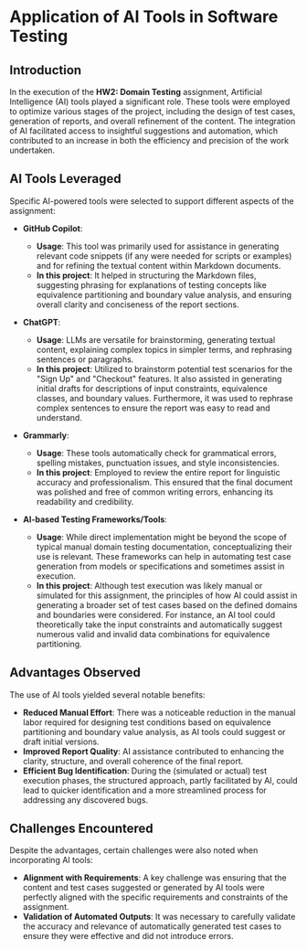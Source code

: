 # Application of AI Tools in Software Testing

## Introduction
In the execution of the **HW2: Domain Testing** assignment, Artificial Intelligence (AI) tools played a significant role. These tools were employed to optimize various stages of the project, including the design of test cases, generation of reports, and overall refinement of the content. The integration of AI facilitated access to insightful suggestions and automation, which contributed to an increase in both the efficiency and precision of the work undertaken.

## AI Tools Leveraged
Specific AI-powered tools were selected to support different aspects of the assignment:

- **GitHub Copilot**:
    - **Usage**: This tool was primarily used for assistance in generating relevant code snippets (if any were needed for scripts or examples) and for refining the textual content within Markdown documents.
    - **In this project**: It helped in structuring the Markdown files, suggesting phrasing for explanations of testing concepts like equivalence partitioning and boundary value analysis, and ensuring overall clarity and conciseness of the report sections.

- **ChatGPT**:
    - **Usage**: LLMs are versatile for brainstorming, generating textual content, explaining complex topics in simpler terms, and rephrasing sentences or paragraphs.
    - **In this project**: Utilized to brainstorm potential test scenarios for the "Sign Up" and "Checkout" features. It also assisted in generating initial drafts for descriptions of input constraints, equivalence classes, and boundary values. Furthermore, it was used to rephrase complex sentences to ensure the report was easy to read and understand.

- **Grammarly**:
    - **Usage**: These tools automatically check for grammatical errors, spelling mistakes, punctuation issues, and style inconsistencies.
    - **In this project**: Employed to review the entire report for linguistic accuracy and professionalism. This ensured that the final document was polished and free of common writing errors, enhancing its readability and credibility.

- **AI-based Testing Frameworks/Tools**:
    - **Usage**: While direct implementation might be beyond the scope of typical manual domain testing documentation, conceptualizing their use is relevant. These frameworks can help in automating test case generation from models or specifications and sometimes assist in execution.
    - **In this project**: Although test execution was likely manual or simulated for this assignment, the principles of how AI could assist in generating a broader set of test cases based on the defined domains and boundaries were considered. For instance, an AI tool could theoretically take the input constraints and automatically suggest numerous valid and invalid data combinations for equivalence partitioning.

## Advantages Observed
The use of AI tools yielded several notable benefits:

- **Reduced Manual Effort**: There was a noticeable reduction in the manual labor required for designing test conditions based on equivalence partitioning and boundary value analysis, as AI tools could suggest or draft initial versions.
- **Improved Report Quality**: AI assistance contributed to enhancing the clarity, structure, and overall coherence of the final report.
- **Efficient Bug Identification**: During the (simulated or actual) test execution phases, the structured approach, partly facilitated by AI, could lead to quicker identification and a more streamlined process for addressing any discovered bugs.

## Challenges Encountered
Despite the advantages, certain challenges were also noted when incorporating AI tools:

- **Alignment with Requirements**: A key challenge was ensuring that the content and test cases suggested or generated by AI tools were perfectly aligned with the specific requirements and constraints of the assignment.
- **Validation of Automated Outputs**: It was necessary to carefully validate the accuracy and relevance of automatically generated test cases to ensure they were effective and did not introduce errors.
